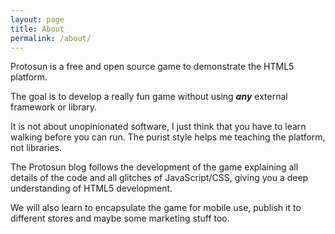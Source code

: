 ```yaml
---
layout: page
title: About
permalink: /about/
---
```


Protosun is a free and open source game to demonstrate the HTML5 platform.

The goal is to develop a really fun game without using ***any*** external framework or library. 

It is not about unopinionated software, I just think that you have to learn walking before you can run. The purist style helps me teaching the platform, not libraries.

The Protosun blog follows the development of the game explaining all details of the code and all glitches of JavaScript/CSS, giving you a deep understanding of HTML5 development.

We will also learn to encapsulate the game for mobile use, publish it to different stores and maybe some marketing stuff too. 